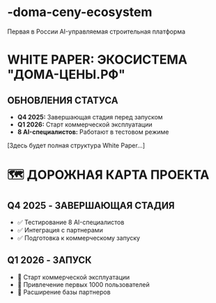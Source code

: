 # -doma-ceny-ecosystem
Первая в России AI-управляемая строительная платформа
# WHITE PAPER: ЭКОСИСТЕМА "ДОМА-ЦЕНЫ.РФ"

## ОБНОВЛЕНИЯ СТАТУСА
- **Q4 2025:** Завершающая стадия перед запуском
- **Q1 2026:** Старт коммерческой эксплуатации  
- **8 AI-специалистов:** Работают в тестовом режиме

[Здесь будет полная структура White Paper...]
# 🗺️ ДОРОЖНАЯ КАРТА ПРОЕКТА

## Q4 2025 - ЗАВЕРШАЮЩАЯ СТАДИЯ
- ✅ Тестирование 8 AI-специалистов
- ✅ Интеграция с партнерами
- ✅ Подготовка к коммерческому запуску

## Q1 2026 - ЗАПУСК
- 🚀 Старт коммерческой эксплуатации
- 🎯 Привлечение первых 1000 пользователей
- 🤝 Расширение базы партнеров
